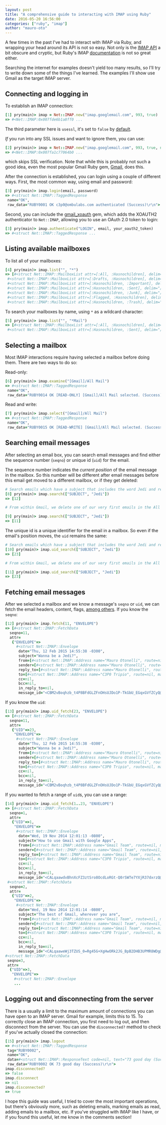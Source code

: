 ```yaml
---
layout: post
title: "A comprehensive guide to interacting with IMAP using Ruby"
date: 2016-05-20 16:56:00
categories: ["ruby", "imap"]
author: "mauro-oto"
---
```


A few times in the past I've had to interact with IMAP via Ruby, and wrapping
your head around its API is not so easy. Not only is the [IMAP API](https://tools.ietf.org/html/rfc3501)
a bit obscure and cryptic, but Ruby's IMAP [documentation](http://ruby-doc.org/stdlib-2.2.3/libdoc/net/imap/rdoc/Net/IMAP.html)
is not so great either.

Searching the internet for examples doesn't yield too many results, so I'll try
to write down some of the things I've learned. The examples I'll show use
Gmail as the target IMAP server.

<!--more-->

## Connecting and logging in

To establish an IMAP connection:

```ruby
[1] pry(main)> imap = Net::IMAP.new("imap.googlemail.com", 993, true)
=> #<Net::IMAP:0x007fde6b1a8ff0 ...
```

The third parameter here is `usessl`, it's set to `false` by
[default](https://github.com/ruby/ruby/blob/trunk/lib/net/imap.rb#L1065).

_If_ you run into any SSL issues and want to ignore them, you can use:

```ruby
[2] pry(main)> imap = Net::IMAP.new("imap.googlemail.com", 993, true, nil, false)
=> #<Net::IMAP:0x007fa1c77064b0 ...
```

which skips SSL verification. Note that while this is probably not such a good
idea, even the most popular Gmail Ruby gem,
[Gmail](https://github.com/gmailgem/gmail/blob/353ddcc8cc0c5b57ad1d3a412f11365ccc12b7d6/lib/gmail/client/base.rb#L26),
does this.

After the connection is established, you can login using a couple of different
ways. First, the most common way, using email and password:

```ruby
[3] pry(main)> imap.login(email, password)
=> #<struct Net::IMAP::TaggedResponse
 name="OK",
 raw_data="RUBY0001 OK c3p0@ombulabs.com authenticated (Success)\r\n">
```

Second, you can include the [gmail_xoauth](https://github.com/nfo/gmail_xoauth)
gem, which adds the XOAUTH2 authenticator to `Net::IMAP`, allowing you to use an
OAuth 2.0 token to login:

```ruby
[3] pry(main)> imap.authenticate("LOGIN", email, your_oauth2_token)
=> #<struct Net::IMAP::TaggedResponse ...
```

## Listing available mailboxes

To list all of your mailboxes:

```ruby
[4] pry(main)> imap.list("", "*")
=> [#<struct Net::IMAP::MailboxList attr=[:All, :Hasnochildren], delim="/", name="[Gmail]/All Mail">,
 #<struct Net::IMAP::MailboxList attr=[:Drafts, :Hasnochildren], delim="/", name="[Gmail]/Drafts">,
 #<struct Net::IMAP::MailboxList attr=[:Hasnochildren, :Important], delim="/", name="[Gmail]/Important">,
 #<struct Net::IMAP::MailboxList attr=[:Hasnochildren, :Sent], delim="/", name="[Gmail]/Sent Mail">,
 #<struct Net::IMAP::MailboxList attr=[:Hasnochildren, :Junk], delim="/", name="[Gmail]/Spam">,
 #<struct Net::IMAP::MailboxList attr=[:Flagged, :Hasnochildren], delim="/", name="[Gmail]/Starred">,
 #<struct Net::IMAP::MailboxList attr=[:Hasnochildren, :Trash], delim="/", name="[Gmail]/Trash">]
```

To search your mailboxes by name, using `*` as a wildcard character:

```ruby
[5] pry(main)> imap.list("", "*Mail")
=> [#<struct Net::IMAP::MailboxList attr=[:All, :Hasnochildren], delim="/", name="[Gmail]/All Mail">,
 #<struct Net::IMAP::MailboxList attr=[:Hasnochildren, :Sent], delim="/", name="[Gmail]/Sent Mail">]
```

## Selecting a mailbox

Most IMAP interactions require having selected a mailbox before doing them.
There are two ways to do so:

Read-only:

```ruby
[6] pry(main)> imap.examine("[Gmail]/All Mail")
=> #<struct Net::IMAP::TaggedResponse
 name="OK",
 raw_data="RUBY0014 OK [READ-ONLY] [Gmail]/All Mail selected. (Success)\r\n">
```

Read and write:

```ruby
[7] pry(main)> imap.select("[Gmail]/All Mail")
=> #<struct Net::IMAP::TaggedResponse
 name="OK",
 raw_data="RUBY0015 OK [READ-WRITE] [Gmail]/All Mail selected. (Success)\r\n">
```

## Searching email messages

After selecting an email box, you can search email messages and find either
the sequence number (`seqno`) or unique id (`uid`) for the email.

The sequence number indicates the *current position* of the email message in the
mailbox. So this number will be different after email messages before this email
get moved to a different mailbox, or if they get deleted:

```ruby
# Search emails which have a subject that includes the word Jedi and return the sequence number.
[8] pry(main)> imap.search(["SUBJECT", "Jedi"])
=> [12]

# From within Gmail, we delete one of our very first emails in the All Mail box and then make the same search we did before.

[9] pry(main)> imap.search(["SUBJECT", "Jedi"])
=> [11]
```

The unique id is a unique identifier for the email in a mailbox. So even if the
email's position moves, the `uid` remains the same:

```ruby
# Search emails which have a subject that includes the word Jedi and return the unique id.
[10] pry(main)> imap.uid_search(["SUBJECT", "Jedi"])
=> [23]

# From within Gmail, we delete one of our very first emails in the All Mail box and then make the same search we did before.

[11] pry(main)> imap.uid_search(["SUBJECT", "Jedi"])
=> [23]
```

## Fetching email messages

After we selected a mailbox and we know a message's `seqno` or `uid`, we can
fetch the email headers, content, flags, [among others](https://tools.ietf.org/html/rfc3501#page-57).
If you know the `seqno`:

```ruby
[12] pry(main)> imap.fetch(11, "ENVELOPE")
=> [#<struct Net::IMAP::FetchData
  seqno=11,
  attr=
   {"ENVELOPE"=>
     #<struct Net::IMAP::Envelope
      date="Thu, 12 Feb 2015 14:55:38 -0300",
      subject="Wanna be a Jedi?",
      from=[#<struct Net::IMAP::Address name="Mauro Otonelli", route=nil, mailbox="mauro", host="ombulabs.com">],
      sender=[#<struct Net::IMAP::Address name="Mauro Otonelli", route=nil, mailbox="mauro", host="ombulabs.com">],
      reply_to=[#<struct Net::IMAP::Address name="Mauro Otonelli", route=nil, mailbox="mauro", host="ombulabs.com">],
      to=[#<struct Net::IMAP::Address name="C3P0 Tripio", route=nil, mailbox="c3p0", host="ombulabs.com">],
      cc=nil,
      bcc=nil,
      in_reply_to=nil,
      message_id="<CBM2vBoqhzb_t4P8BFdGLZFnOHsUJDo1P-TkGbU_EGqxGVfZCyQ@mail.gmail.com>">}>]
```

If you know the `uid`:

```ruby
[13] pry(main)> imap.uid_fetch(23, "ENVELOPE")
=> [#<struct Net::IMAP::FetchData
  seqno=11,
  attr=
   {"UID"=>23,
    "ENVELOPE"=>
     #<struct Net::IMAP::Envelope
      date="Thu, 12 Feb 2015 14:55:38 -0300",
      subject="Wanna be a Jedi?",
      from=[#<struct Net::IMAP::Address name="Mauro Otonelli", route=nil, mailbox="mauro", host="ombulabs.com">],
      sender=[#<struct Net::IMAP::Address name="Mauro Otonelli", route=nil, mailbox="mauro", host="ombulabs.com">],
      reply_to=[#<struct Net::IMAP::Address name="Mauro Otonelli", route=nil, mailbox="mauro", host="ombulabs.com">],
      to=[#<struct Net::IMAP::Address name="C3P0 Tripio", route=nil, mailbox="c3p0", host="ombulabs.com">],
      cc=nil,
      bcc=nil,
      in_reply_to=nil,
      message_id="<CBM2vBoqhzb_t4P8BFdGLZFnOHsUJDo1P-TkGbU_EGqxGVfZCyQ@mail.gmail.com>">}>]
```

If you wanted to fetch a range of `uid`s, you can use a range:

```ruby
[14] pry(main)> imap.uid_fetch(1..23, "ENVELOPE")
=> [#<struct Net::IMAP::FetchData
  seqno=1,
  attr=
   {"UID"=>1,
    "ENVELOPE"=>
     #<struct Net::IMAP::Envelope
      date="Wed, 19 Nov 2014 12:01:13 -0800",
      subject="How to use Gmail with Google Apps",
      from=[#<struct Net::IMAP::Address name="Gmail Team", route=nil, mailbox="mail-noreply", host="google.com">],
      sender=[#<struct Net::IMAP::Address name="Gmail Team", route=nil, mailbox="mail-noreply", host="google.com">],
      reply_to=[#<struct Net::IMAP::Address name="Gmail Team", route=nil, mailbox="mail-noreply", host="google.com">],
      to=[#<struct Net::IMAP::Address name="C3P0 Tripio", route=nil, mailbox="c3p0", host="ombulabs.com">],
      cc=nil,
      bcc=nil,
      in_reply_to=nil,
      message_id="<CALqaawdvBhnXcFZ3ztSro8OcdLoRGt-Q0rSWTe7YXjR37dxrzQ@mail.gmail.com>">}>,
 #<struct Net::IMAP::FetchData
  seqno=2,
  attr=
   {"UID"=>2,
    "ENVELOPE"=>
     #<struct Net::IMAP::Envelope
      date="Wed, 19 Nov 2014 12:01:14 -0800",
      subject="The best of Gmail, wherever you are",
      from=[#<struct Net::IMAP::Address name="Gmail Team", route=nil, mailbox="mail-noreply", host="google.com">],
      sender=[#<struct Net::IMAP::Address name="Gmail Team", route=nil, mailbox="mail-noreply", host="google.com">],
      reply_to=[#<struct Net::IMAP::Address name="Gmail Team", route=nil, mailbox="mail-noreply", host="google.com">],
      to=[#<struct Net::IMAP::Address name="C3P0 Tripio", route=nil, mailbox="c3p0", host="ombulabs.com">],
      cc=nil,
      bcc=nil,
      in_reply_to=nil,
      message_id="<CALqaaweWj3TZUS_0=Rg45G+XgHwORk2JG_BpB2DHB3UPMR8WDg@mail.gmail.com>">}>,
#<struct Net::IMAP::FetchData
 seqno=3,
 attr=
  {"UID"=>3,
   "ENVELOPE"=>
    #<struct Net::IMAP::Envelope
    ...
```

## Logging out and disconnecting from the server

There is a usually a limit to the maximum amount of connections you can have
open to an IMAP server. Gmail for example, limits this to 15.
To correctly close an IMAP connection, you first need to log out, and then
disconnect from the server. You can use the `disconnected?` method to check
if you've actually closed the connection:

```ruby
[15] pry(main)> imap.logout
=> #<struct Net::IMAP::TaggedResponse
 tag="RUBY0002",
 name="OK",
 data=#<struct Net::IMAP::ResponseText code=nil, text="73 good day (Success)">,
 raw_data="RUBY0002 OK 73 good day (Success)\r\n">
imap.disconnected?
=> false
imap.disconnect
=> nil
imap.disconnected?
=> true
```

I hope this guide was useful, I tried to cover the most important operations,
but there's obviously more, such as deleting emails, marking emails as read,
adding emails to a mailbox, etc. If you've struggled with IMAP like I have, or
if you found this useful, let me know in the comments section!
